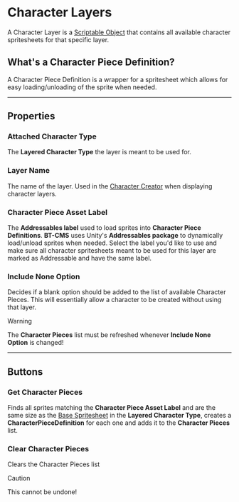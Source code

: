 # Character Layers
A Character Layer is a [Scriptable Object](https://docs.unity3d.com/6000.0/Documentation/Manual/class-ScriptableObject.html) that contains all available character spritesheets for that specific layer.

## What's a Character Piece Definition?
A Character Piece Definition is a wrapper for a spritesheet which allows for easy loading/unloading of the sprite when needed.

---

## Properties

### Attached Character Type
The **Layered Character Type** the layer is meant to be used for.

### Layer Name
The name of the layer. Used in the [Character Creator](character-creator.md) when displaying character layers.

### Character Piece Asset Label
The **Addressables label** used to load sprites into **Character Piece Definitions**. **BT-CMS** uses Unity's **Addressables package** to dynamically load/unload sprites when needed. Select the label you'd like to use and make sure all character spritesheets meant to be used for this layer are marked as Addressable and have the same label.

### Include None Option
Decides if a blank option should be added to the list of available Character Pieces. This will essentially allow a character to be created without using that layer.

> [!WARNING]
> The **Character Pieces** list must be refreshed whenever **Include None Option** is changed!

---

## Buttons

### Get Character Pieces
Finds all sprites matching the **Character Piece Asset Label** and are the same size as the [Base Spritesheet](character-type-properties.md#basespritesheet) in the **Layered Character Type**, creates a **CharacterPieceDefinition** for each one and adds it to the **Character Pieces** list.

### Clear Character Pieces
Clears the Character Pieces list

> [!CAUTION]
> This cannot be undone!